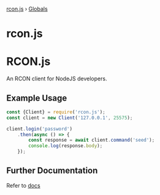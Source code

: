 [rcon.js](README.md) › [Globals](globals.md)

# rcon.js

# RCON.js
An RCON client for NodeJS developers. 

## Example Usage
```javascript
const {Client} = require('rcon.js');
const client = new Client('127.0.0.1', 25575);

client.login('password')
    .then(async () => {
        const response = await client.command('seed');
        console.log(response.body);
    });
```

## Further Documentation
Refer to [docs](./docs/globals.md)
